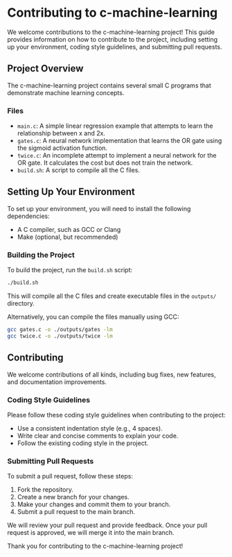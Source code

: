 # Contributing to c-machine-learning

We welcome contributions to the c-machine-learning project! This guide provides information on how to contribute to the project, including setting up your environment, coding style guidelines, and submitting pull requests.

## Project Overview

The c-machine-learning project contains several small C programs that demonstrate machine learning concepts.

### Files

- `main.c`: A simple linear regression example that attempts to learn the relationship between x and 2x.
- `gates.c`: A neural network implementation that learns the OR gate using the sigmoid activation function.
- `twice.c`: An incomplete attempt to implement a neural network for the OR gate. It calculates the cost but does not train the network.
- `build.sh`: A script to compile all the C files.

## Setting Up Your Environment

To set up your environment, you will need to install the following dependencies:

- A C compiler, such as GCC or Clang
- Make (optional, but recommended)

### Building the Project

To build the project, run the `build.sh` script:

```bash
./build.sh
```

This will compile all the C files and create executable files in the `outputs/` directory.

Alternatively, you can compile the files manually using GCC:

```bash
gcc gates.c -o ./outputs/gates -lm
gcc twice.c -o ./outputs/twice -lm
```

## Contributing

We welcome contributions of all kinds, including bug fixes, new features, and documentation improvements.

### Coding Style Guidelines

Please follow these coding style guidelines when contributing to the project:

- Use a consistent indentation style (e.g., 4 spaces).
- Write clear and concise comments to explain your code.
- Follow the existing coding style in the project.

### Submitting Pull Requests

To submit a pull request, follow these steps:

1.  Fork the repository.
2.  Create a new branch for your changes.
3.  Make your changes and commit them to your branch.
4.  Submit a pull request to the main branch.

We will review your pull request and provide feedback. Once your pull request is approved, we will merge it into the main branch.

Thank you for contributing to the c-machine-learning project!

